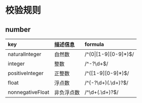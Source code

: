 # 校验规则

## number

 key | 描述信息 | formula 
 :------- | :----------------------- | :-----
 naturalInteger | 自然数 | /^(0\|[1-9][0-9]*)$/
 integer | 整数 | /^-?\d+$/
 positiveInteger | 正整数 | /^([1-9][0-9]*)$/
 float | 浮点数 | /^(-?\d+)(\.\d+)?$/
 nonnegativeFloat | 非负浮点数 | /^\d+(\.\d+)?$/
